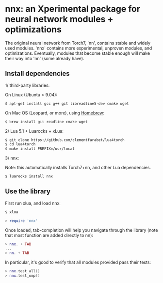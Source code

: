 # nnx: an Xperimental package for neural network modules + optimizations

The original neural network from Torch7, 'nn', contains stable and widely
used modules. 'nnx' contains more experimental, unproven modules, and
optimizations. Eventually, modules that become stable enough will make 
their way into 'nn' (some already have).

## Install dependencies 

1/ third-party libraries:

On Linux (Ubuntu > 9.04):

``` sh
$ apt-get install gcc g++ git libreadline5-dev cmake wget
```

On Mac OS (Leopard, or more), using [Homebrew](http://mxcl.github.com/homebrew/):

``` sh
$ brew install git readline cmake wget
```

2/ Lua 5.1 + Luarocks + xLua:

``` sh
$ git clone https://github.com/clementfarabet/lua4torch
$ cd lua4torch
$ make install PREFIX=/usr/local
```

3/ nnx:

Note: this automatically installs Torch7+nn, and other Lua dependencies.

``` sh
$ luarocks install nnx
```

## Use the library

First run xlua, and load nnx:

``` sh
$ xlua
``` 

``` lua
> require 'nnx'
```

Once loaded, tab-completion will help you navigate through the
library (note that most function are added directly to nn):

``` lua
> nnx. + TAB
...
> nn. + TAB
```

In particular, it's good to verify that all modules provided pass their
tests:

``` lua
> nnx.test_all()
> nnx.test_omp()
```
